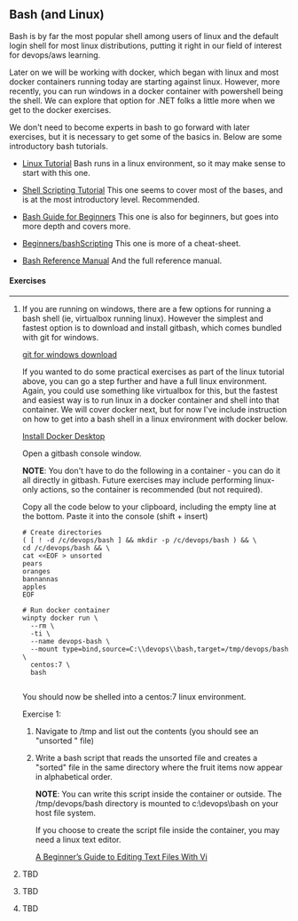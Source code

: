 ## Bash (and Linux)

Bash is by far the most popular shell among users of linux and the default login shell for most linux distributions, putting it right in our field of interest for devops/aws learning.

Later on we will be working with docker, which began with linux and most docker containers running today are starting against linux.
However, more recently, you can run windows in a docker container with powershell being the shell.
We can explore that option for .NET folks a little more when we get to the docker exercises.

We don't need to become experts in bash to go forward with later exercises, but it is necessary to get some of the basics in. Below are some introductory bash tutorials. 

- [Linux Tutorial](https://ryanstutorials.net/linuxtutorial/)
  Bash runs in a linux environment, so it may make sense to start with this one.  
  
- [Shell Scripting Tutorial](https://www.shellscript.sh/index.html)
This one seems to cover most of the bases, and is at the most introductory level. Recommended.
  
- [Bash Guide for Beginners](https://www.tldp.org/LDP/Bash-Beginners-Guide/html/index.html)
This one is also for beginners, but goes into more depth and covers more.
  
- [Beginners/bashScripting](https://www.tldp.org/LDP/Bash-Beginners-Guide/html/index.html)
This one is more of a cheat-sheet.
  
- [Bash Reference Manual](https://www.gnu.org/software/bash/manual/html_node/index.html)
And the full reference manual.
  



#### Exercises

------

1. If you are running on windows, there are a few options for running a bash shell (ie, virtualbox running linux). However the simplest and fastest option is to download and install gitbash, which comes bundled with git for windows.

   [git for windows download](https://gitforwindows.org/)

   If you wanted to do some practical exercises as part of the linux tutorial above, you can go a step further and have a full linux environment. Again, you could use something like virtualbox for this, but the fastest and easiest way is to run linux in a docker container and shell into that container. We will cover docker next, but for now I've include instruction on how to get into a bash shell in a linux environment with docker below.

   [Install Docker Desktop](docker.md)

   Open a gitbash console window.

   **NOTE**: You don't have to do the following in a container - you can do it all directly in gitbash. Future exercises may include performing linux-only actions, so the container is recommended (but not required).

   Copy all the code below to your clipboard, including the empty line at the bottom.
   Paste it into the console (shift + insert)

   ```
   # Create directories
   ( [ ! -d /c/devops/bash ] && mkdir -p /c/devops/bash ) && \
   cd /c/devops/bash && \
   cat <<EOF > unsorted
   pears
   oranges
   bannannas
   apples
   EOF
   
   # Run docker container
   winpty docker run \
     --rm \
     -ti \
     --name devops-bash \
     --mount type=bind,source=C:\\devops\\bash,target=/tmp/devops/bash \
     centos:7 \
     bash
     
   ```

   You should now be shelled into a centos:7 linux environment.

   Exercise 1:

   1. Navigate to /tmp and list out the contents (you should see an "unsorted " file)

   2. Write a bash script that reads the unsorted file and creates a "sorted" file in the same directory where the fruit items now appear in alphabetical order.

      **NOTE**: You can write this script inside the container or outside. The /tmp/devops/bash directory is mounted to c:\devops\bash on your host file system. 

      If you choose to create the script file inside the container, you may need a linux text editor. 

      [A Beginner’s Guide to Editing Text Files With Vi](https://www.howtogeek.com/102468/a-beginners-guide-to-editing-text-files-with-vi/)

2. TBD

3. TBD

4. TBD